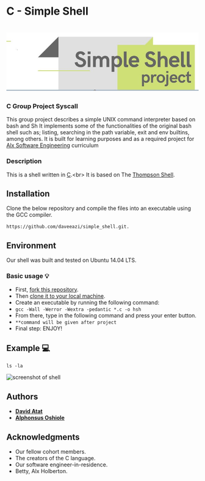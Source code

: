 # C - Simple Shell
<h1 align="center"><img src="https://github.com/daveeazi/simple_shell/blob/master/Images/testshell.JPG"></h1>

### C Group Project Syscall
This group project describes a simple UNIX command interpreter based on bash and Sh
It implements some of the functionalities of the original bash shell such as; listing, searching in the path variable, exit and env builtins, among others. It is built for learning purposes and as a required project for [Alx Software Engineering](https://www.alxafrica.com/) curriculum

### Description
This is a shell written in [C](https://en.wikipedia.org/wiki/C_(programming_language)).<br>
It is based on The [Thompson Shell](https://en.wikipedia.org/wiki/Thompson_shell).

## Installation
Clone the below repository and compile the files into an executable using the GCC compiler.
```
https://github.com/daveeazi/simple_shell.git.
```
## Environment
Our shell was built and tested on  Ubuntu 14.04 LTS.

### Basic usage :bulb:
- First, [fork this repository](https://docs.github.com/en/github/getting-started-with-github/fork-a-repo).
- Then [clone it to your local machine](https://docs.github.com/en/github/creating-cloning-and-archiving-repositories/cloning-a-repository).
- Create an executable by running the following command:
- `gcc -Wall -Werror -Wextra -pedantic *.c -o hsh`
- From there, type in the following command and press your enter button.
- `**command will be given after project`
- Final step: ENJOY!

## Example :computer:
```
ls -la
```
![screenshot of shell](https://user-images.githubusercontent.com/30075600/114757753-e50c2180-9d64-11eb-95ea-fb9bba776c8c.png)

## Authors
* [**David Atat**](https://github.com/daveeazi)
* [**Alphonsus Oshiole**](https://github.com/Alphydoo)

## Acknowledgments
- Our fellow cohort members.
- The creators of the C language.
- Our software engineer-in-residence.
- Betty, Alx Holberton.
